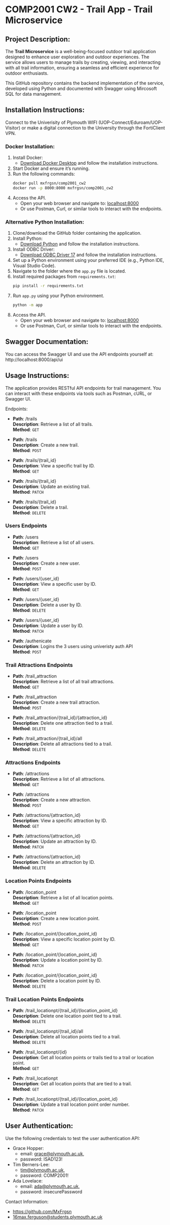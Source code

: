 
# COMP2001 CW2 - Trail App - Trail Microservice

## Project Description:
The **Trail Microservice** is a well-being-focused outdoor trail application designed to enhance user exploration and outdoor experiences. The service allows users to manage trails by creating, viewing, and interacting with all trail information, ensuring a seamless and efficient experience for outdoor enthusiasts.

This GitHub repository contains the backend implementation of the service, developed using Python and documented with Swagger using Mircosoft SQL for data management.

## Installation Instructions: 

Connect to the Univerisity of Plymouth WIFI (UOP-Connect/Eduroam/UOP-Visitor) or make a digital connection to the University through the FortiClient VPN.

### **Docker Installation**:
1. Install Docker:
   - [Download Docker Desktop](https://www.docker.com/products/docker-desktop/) and follow the installation instructions.
2. Start Docker and ensure it’s running.
3. Run the following commands:
   ```bash
   docker pull mxfrgsn/comp2001_cw2
   docker run -p 8000:8000 mxfrgsn/comp2001_cw2
4. Access the API. 
    - Open your web browser and navigate to: [localhost:8000](localhost:8000)
    - Or use Postman, Curl, or similar tools to interact with the endpoints.

### **Alternative Python Installation**:
1. Clone/download the GitHub folder containing the application.
2. Install Python:
   - [Download Python](https://www.python.org/downloads/) and follow the installation instructions.
3. Install ODBC Driver:
   - [Download ODBC Driver 17](https://learn.microsoft.com/en-us/sql/connect/odbc/download-odbc-driver-for-sql-server?view=sql-server-ver16) and follow the installation instructions.
4. Set up a Python environment using your preferred IDE (e.g., Python IDE, Visual Studio Code).
5. Navigate to the folder where the `app.py` file is located.
6. Install required packages from `requirements.txt`:
   ```bash
   pip install -r requirements.txt
7. Run `app.py` using your Python environment.
    ```bash
    python -m app
8. Access the API. 
    - Open your web browser and navigate to: [localhost:8000](localhost:8000)
    - Or use Postman, Curl, or similar tools to interact with the endpoints.

## Swagger Documentation:

You can access the Swagger UI and use the API endpoints yourself at:
http://localhost:8000/api/ui

## Usage Instructions:

The application provides RESTful API endpoints for trail management.
You can interact with these endpoints via tools such as Postman, cURL, or Swagger UI.

Endpoints:

- **Path**: /trails  
  **Description**: Retrieve a list of all trails.  
  **Method**: `GET`  

- **Path**: /trails  
  **Description**: Create a new trail.  
  **Method**: `POST`  

- **Path**: /trails/{trail_id}  
  **Description**: View a specific trail by ID.  
  **Method**: `GET`  

- **Path**: /trails/{trail_id}  
  **Description**: Update an existing trail.  
  **Method**: `PATCH`  

- **Path**: /trails/{trail_id}  
  **Description**: Delete a trail.  
  **Method**: `DELETE`  

### Users Endpoints

- **Path**: /users  
  **Description**: Retrieve a list of all users.  
  **Method**: `GET`  

- **Path**: /users  
  **Description**: Create a new user.  
  **Method**: `POST`  

- **Path**: /users/{user_id}  
  **Description**: View a specific user by ID.  
  **Method**: `GET`  

- **Path**: /users/{user_id}  
  **Description**: Delete a user by ID.  
  **Method**: `DELETE`  

- **Path**: /users/{user_id}  
  **Description**: Update a user by ID.  
  **Method**: `PATCH`  

- **Path**: /authenicate  
  **Description**: Logins the 3 users using univeristy auth API  
  **Method**: `POST`   

### Trail Attractions Endpoints

- **Path**: /trail_attraction  
  **Description**: Retrieve a list of all trail attractions.  
  **Method**: `GET`  

- **Path**: /trail_attraction  
  **Description**: Create a new trail attraction.  
  **Method**: `POST`  

- **Path**: /trail_attraction/{trail_id}/{attraction_id}  
  **Description**: Delete one attraction tied to a trail.  
  **Method**: `DELETE`  

- **Path**: /trail_attraction/{trail_id}/all  
  **Description**: Delete all attractions tied to a trail.  
  **Method**: `DELETE`  

### Attractions Endpoints

- **Path**: /attractions  
  **Description**: Retrieve a list of all attractions.  
  **Method**: `GET`  

- **Path**: /attractions  
  **Description**: Create a new attraction.  
  **Method**: `POST`  

- **Path**: /attractions/{attraction_id}  
  **Description**: View a specific attraction by ID.  
  **Method**: `GET`  

- **Path**: /attractions/{attraction_id}  
  **Description**: Update an attraction by ID.  
  **Method**: `PATCH`  

- **Path**: /attractions/{attraction_id}  
  **Description**: Delete an attraction by ID.  
  **Method**: `DELETE`  

### Location Points Endpoints

- **Path**: /location_point  
  **Description**: Retrieve a list of all location points.  
  **Method**: `GET`  

- **Path**: /location_point  
  **Description**: Create a new location point.  
  **Method**: `POST`  

- **Path**: /location_point/{location_point_id}  
  **Description**: View a specific location point by ID.  
  **Method**: `GET`  

- **Path**: /location_point/{location_point_id}  
  **Description**: Update a location point by ID.  
  **Method**: `PATCH`  

- **Path**: /location_point/{location_point_id}  
  **Description**: Delete a location point by ID.  
  **Method**: `DELETE`  

### Trail Location Points Endpoints
- **Path**: /trail_locationpt/{trail_id}/{location_point_id}  
  **Description**: Delete one location point tied to a trail.  
  **Method**: `DELETE`  

- **Path**: /trail_locationpt/{trail_id}/all  
  **Description**: Delete all location points tied to a trail.  
  **Method**: `DELETE`  

- **Path**: /trail_locationpt/{id}  
  **Description**: Get all location points or trails tied to a trail or location point.  
  **Method**: `GET`  

- **Path**: /trail_locationpt  
  **Description**: Get all location points that are tied to a trail.  
  **Method**: `GET`  

- **Path**: /trail_locationpt/{trail_id}/{location_point_id}  
  **Description**: Update a trail location point order number.  
  **Method**: `PATCH`


## User Authentication:

Use the following credentials to test the user authentication API:
- Grace Hopper: 
  - email: grace@plymouth.ac.uk, 
  - password: ISAD123!
- Tim Berners-Lee: 
  - tim@plymouth.ac.uk, 
  - password: COMP2001!
- Ada Lovelace: 
  - email: ada@plymouth.ac.uk,
  - password: insecurePassword

Contact Information: 
- https://github.com/MxFrgsn
- 16max.ferguson@students.plymouth.ac.uk
